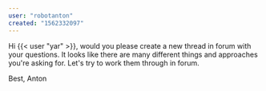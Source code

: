 ```yaml
---
user: "robotanton"
created: "1562332097"
---
```


Hi {{< user "yar" >}}, would you please create a new thread in forum with your questions. It looks like there are many different things and approaches you're asking for. Let's try to work them through in forum.

Best,
Anton
